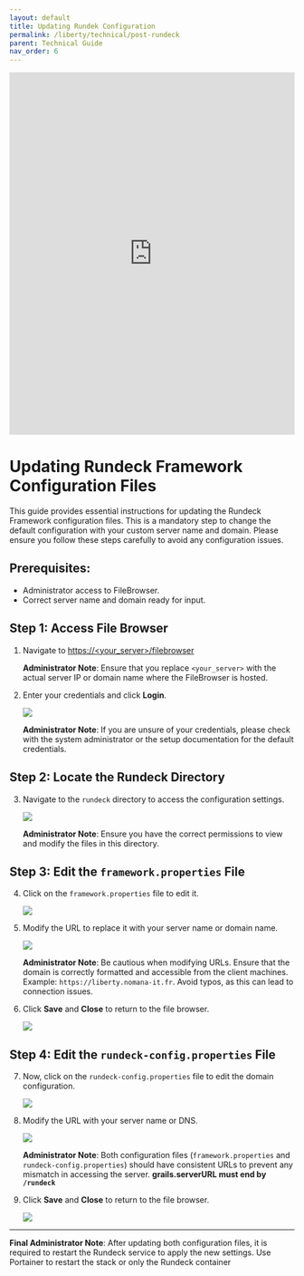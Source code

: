 ```yaml
---
layout: default
title: Updating Rundek Configuration
permalink: /liberty/technical/post-rundeck
parent: Technical Guide
nav_order: 6
---
```


<iframe src="https://scribehow.com/embed/Updating_Rundeck_Framework_Configuration_Files__lJtYGAs7SUWeCvooCHfoFw?as=scrollable" width="100%" height="640" allowfullscreen frameborder="0"></iframe>

# Updating Rundeck Framework Configuration Files

This guide provides essential instructions for updating the Rundeck Framework configuration files. This is a mandatory step to change the default configuration with your custom server name and domain. Please ensure you follow these steps carefully to avoid any configuration issues.

## Prerequisites:
- Administrator access to FileBrowser.
- Correct server name and domain ready for input.

## Step 1: Access File Browser

1. Navigate to [https://&lt;your_server&gt;/filebrowser](https://liberty.nomana-it.fr/filebrowser/login)

   **Administrator Note**: Ensure that you replace `<your_server>` with the actual server IP or domain name where the FileBrowser is hosted.

2. Enter your credentials and click **Login**.

   ![](https://ajeuwbhvhr.cloudimg.io/colony-recorder.s3.amazonaws.com/files/2024-09-28/9fc30968-ed32-4ee6-a2f8-18c4f2c8cbc0/user_cropped_screenshot.jpeg?width=800)


   **Administrator Note**: If you are unsure of your credentials, please check with the system administrator or the setup documentation for the default credentials.

## Step 2: Locate the Rundeck Directory

3. Navigate to the `rundeck` directory to access the configuration settings.

   ![](https://ajeuwbhvhr.cloudimg.io/colony-recorder.s3.amazonaws.com/files/2024-09-28/b8a53ec7-cfde-44d4-a4ea-9c5e51a9a8d7/ascreenshot.jpeg?width=800)

   **Administrator Note**: Ensure you have the correct permissions to view and modify the files in this directory.

## Step 3: Edit the `framework.properties` File

4. Click on the `framework.properties` file to edit it.

   ![](https://ajeuwbhvhr.cloudimg.io/colony-recorder.s3.amazonaws.com/files/2024-09-28/bad8b33e-1efc-4934-befc-61d9da4cdbcf/ascreenshot.jpeg?width=800)

5. Modify the URL to replace it with your server name or domain name.

   ![](https://ajeuwbhvhr.cloudimg.io/colony-recorder.s3.amazonaws.com/files/2024-09-28/5ad190ef-bd52-4407-9ee7-277ac9f97208/user_cropped_screenshot.jpeg?width=800)

   **Administrator Note**: Be cautious when modifying URLs. Ensure that the domain is correctly formatted and accessible from the client machines. Example: `https://liberty.nomana-it.fr`. Avoid typos, as this can lead to connection issues.

6. Click **Save** and **Close** to return to the file browser.

   ![](https://ajeuwbhvhr.cloudimg.io/colony-recorder.s3.amazonaws.com/files/2024-09-28/33e79fff-725e-4176-b106-3c399f456386/ascreenshot.jpeg?width=800)

## Step 4: Edit the `rundeck-config.properties` File

7. Now, click on the `rundeck-config.properties` file to edit the domain configuration.

   ![](https://ajeuwbhvhr.cloudimg.io/colony-recorder.s3.amazonaws.com/files/2024-09-28/88671014-5f89-4321-8de9-9c9644f0fe7e/user_cropped_screenshot.jpeg?width=800)

8. Modify the URL with your server name or DNS.

   ![](https://ajeuwbhvhr.cloudimg.io/colony-recorder.s3.amazonaws.com/files/2024-09-28/9c2725c9-4be4-45d6-bbfc-596df0d988af/user_cropped_screenshot.jpeg?width=800)

   **Administrator Note**: Both configuration files (`framework.properties` and `rundeck-config.properties`) should have consistent URLs to prevent any mismatch in accessing the server. 
   **grails.serverURL must end by `/rundeck`**

9. Click **Save** and **Close** to return to the file browser.

   ![](https://ajeuwbhvhr.cloudimg.io/colony-recorder.s3.amazonaws.com/files/2024-09-28/68e36d94-cf4a-43e7-a755-bfcca9a60434/ascreenshot.jpeg?width=800)

---

**Final Administrator Note**: After updating both configuration files, it is required to restart the Rundeck service to apply the new settings. Use Portainer to restart the stack or only the Rundeck container